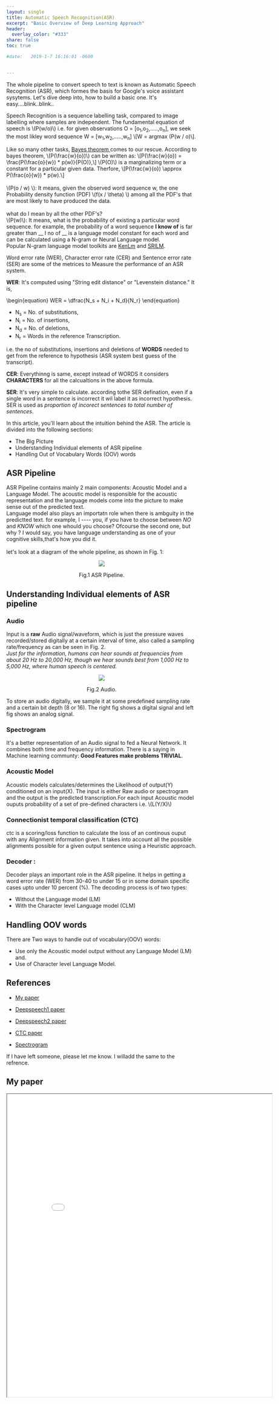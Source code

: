 ```yaml
---
layout: single
title: Automatic Speech Recognition(ASR) 
excerpt: "Basic Overview of Deep Learning Approach"
header:
  overlay_color: "#333"
share: false
toc: true

#date:   2019-1-7 16:16:01 -0600


---
```

<script type="text/javascript" async
  src="https://cdnjs.cloudflare.com/ajax/libs/mathjax/2.7.1/MathJax.js?config=TeX-AMS-MML_HTMLorMML">
</script>

The whole pipeline to convert speech to text is known as Automatic Speech Recognition (ASR), which formes the basis for Google's voice assistant sysytems. Let's dive deep into, how to build a basic one. It's easy....blink..blink..  

Speech Recognition is a sequence labelling task, compared to image labelling where samples are independent. The fundamental equation of speech is  \\(P(w/o)\\) i.e. for given observations O = [o<sub>1</sub>,o<sub>2</sub>,.....,o<sub>n</sub>], we seek the most likley word sequence W = [w<sub>1</sub>,w<sub>2</sub>,.....,w<sub>n</sub>] \\[W = argmax (P(w / o)\\].

Like so many other tasks, [Bayes theorem ](https://en.wikipedia.org/wiki/Bayes%27_theorem) comes to our rescue. According to bayes theorem, \\(P(\frac{w}{o})\\) can be written as: \\[P(\frac{w}{o}) = \frac{P(\frac{o}{w}) * p(w)}{P(O)},\\]
\\(P(O)\\) is a marginalizing term or a constant for a particular given data. Therfore, \\[P(\frac{w}{o}) \\approx  P(\frac{o}{w}) * p(w).\\]  
<br />
\\(P(o / w) \\): It means, given the observed word sequence w, the one Probability density function (PDF) \\(f(x / \\theta) \\) among all the PDF's that are most likely to have produced the data. 
<br />
<br />
what do I mean by all the other PDF's? 
<br />
\\(P(w)\\): It means, what is the probability of existing a particular word sequence. for example, the probability of a word sequence **I know of** is far greater than __ I no of __ is a language model constant for each word and can be calculated using a N-gram or Neural Language model.  
Popular N-gram language model toolkits are [KenLm](https://github.com/kpu/kenlm) and [SRILM](http://www.speech.sri.com/projects/srilm/).  

Word error rate (WER), Character error rate (CER) and Sentence error rate (SER) are some of the metrices to Measure the performance of an ASR system.  

__WER__: It's computed using "String edit distance" or "Levenstein distance." It is,
<!-- \\[WER = \frac{N<sub>sub</sub> + N<sub>ins</sub> + N<sub>del</sub>}{N<sub>ref</sub>}\\]. Where,   -->

<script type="text/javascript" async
  src="https://cdnjs.cloudflare.com/ajax/libs/mathjax/2.7.1/MathJax.js?config=TeX-AMS-MML_HTMLorMML">
</script>
\begin{equation}
 WER = \dfrac{N_s + N_i + N_d}{N_r} 
\end{equation}

* N<sub>s</sub> = No. of substitutions, 
* N<sub>i</sub> = No. of insertions,
* N<sub>d</sub> = No. of deletions,
* N<sub>r</sub> = Words in the reference Transcription.  

i.e. the no of substitutions, insertions and deletions of __WORDS__ needed to get from the reference to hypothesis (ASR system best guess of the transcript).  

__CER__: Everythinng is same, except instead of WORDS it considers __CHARACTERS__ for all the calcualtions in the above formula.  

__SER__: It's very simple to calculate. according tothe SER defination, even if a single word in a sentence is incorrect it wil label it as incorrect hypothesis. SER is used as _proportion of incorect sentences to total number of sentences_.  


In this article, you'll learn about the intuition behind the ASR. The article is divided into the following sections:

+ The Big Picture 
+ Understanding Individual elements of ASR pipeline
+ Handling Out of Vocabulary Words (OOV) words  

## ASR Pipeline
ASR Pipeline contains mainly 2 main components: Acoustic Model and a Language Model. The acoustic model is responsible for the acoustic representation and the language models come into the picture to make sense out of the predicted text.  
Language model also plays an importatn role when there is ambguity in the predictted text. for example, I _----_ you, if you have to choose between _NO_ and _KNOW_ which one whould you choose?
Ofcourse the second one, but why ? I would say, you have language understanding as one of your cognitive skills,that's how you  did it.  <br /> 
<br />
let's look at a diagram of the whole pipeline, as shown in Fig. 1:
<p align='center'>
<img src="/assets/images/asr/asr_pipeline.png">
<figcaption align='center'>Fig.1 ASR Pipeline.</figcaption>
</p>


## Understanding Individual elements of ASR pipeline 
### Audio
Input is a __raw__ Audio signal/waveform, which is just the pressure waves recorded/stored digitally at a certain interval of time, also called a sampling rate/frequency as can be seen in  Fig. 2.  
_Just for the information, humans can hear sounds at frequencies from about 20 Hz to 20,000 Hz, though we hear sounds best from 1,000 Hz to 5,000 Hz, where human speech is centered._
<p align='center'>
<img src="/assets/images/asr/audio.jpg">
<figcaption align='center'>Fig.2 Audio.</figcaption>
</p>
To store an audio digitally, we sample it at some predefined sampling rate and a certain bit depth (8 or 16). The right fig shows a digital signal and left fig shows an analog signal.

### Spectrogram 
It's a better representation of an Audio signal to fed a Neural Network. It combines both time and frequency information. There is a saying in Machine learning communty: __Good Features make problems TRIVIAL__.
### Acoustic Model 
Acoustic models calculates/determines the Likelihood of output(Y) conditioned on an input(X). The input is either Raw audio or spectrogram and the output is the predicted transcription.For each input Acoustic model ouputs probability of a set of pre-defined characters i.e. \\(L(Y/X)\\)
### Connectionist temporal classification (CTC) 
ctc is a scoring/loss function to calculate the loss of an continous ouput with any Alignment information given. It takes into account all the possible alignments possible for a given output sentence using a Heuristic approach.
### Decoder :
Decoder plays an important role in the ASR pipeline. It helps in getting a word error rate (WER) from 30-40 to under 15 or in some domain specific cases upto under 10 percent (%). The decoding process is of two types:
+ Without the Language model (LM)
+ With the Character level Language model (CLM)



## Handling OOV words
There are Two ways to handle out of vocabulary(OOV) words:
+ Use only the Acoustic model output without any Language Model (LM) and.
+ Use of Character level Language Model.

## References

+ [My paper](https://drive.google.com/open?id=18j58woXz5WUgkHaOO3b7byRWck5Oyzg7)

+ [Deepspeech1 paper](https://arxiv.org/pdf/1412.5567.pdf)

+ [Deepspeech2 paper](https://arxiv.org/pdf/1512.02595.pdf)

+ [CTC paper](https://www.cs.toronto.edu/~graves/icml_2006.pdf)

+ [Spectrogram](https://en.wikipedia.org/wiki/Spectrogram)

If I have left someone, please let me know. I willadd the same to the refrence.

## My paper
<iframe src="/assets/images/asr/ASR_BigMM.pdf" width="700" height="800">
